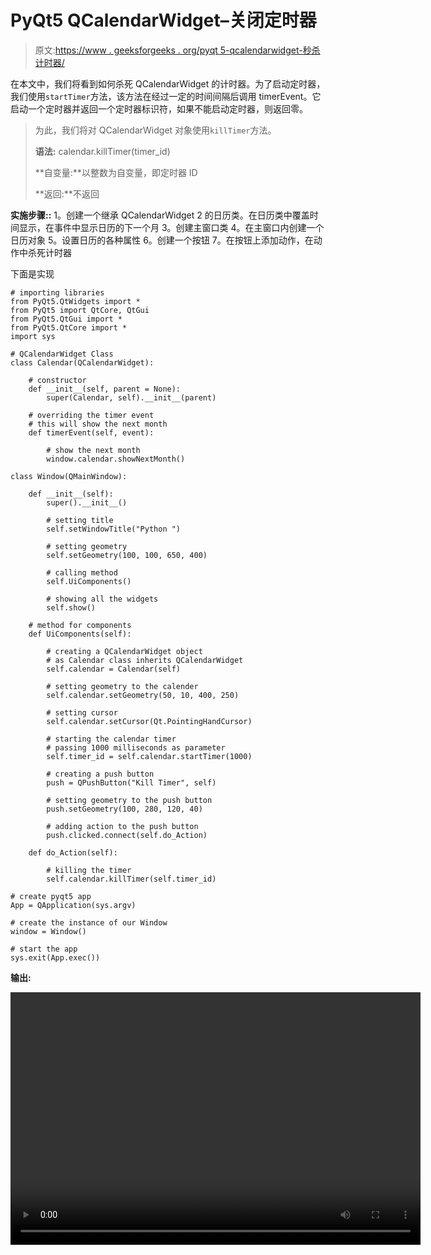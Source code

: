 # PyQt5 QCalendarWidget–关闭定时器

> 原文:[https://www . geeksforgeeks . org/pyqt 5-qcalendarwidget-秒杀计时器/](https://www.geeksforgeeks.org/pyqt5-qcalendarwidget-killing-the-timer/)

在本文中，我们将看到如何杀死 QCalendarWidget 的计时器。为了启动定时器，我们使用`startTimer`方法，该方法在经过一定的时间间隔后调用 timerEvent。它启动一个定时器并返回一个定时器标识符，如果不能启动定时器，则返回零。

> 为此，我们将对 QCalendarWidget 对象使用`killTimer`方法。
> 
> **语法:** calendar.killTimer(timer_id)
> 
> **自变量:**以整数为自变量，即定时器 ID
> 
> **返回:**不返回

**实施步骤::**
1。创建一个继承 QCalendarWidget
2 的日历类。在日历类中覆盖时间显示，在事件中显示日历的下一个月
3。创建主窗口类
4。在主窗口内创建一个日历对象
5。设置日历的各种属性
6。创建一个按钮
7。在按钮上添加动作，在动作中杀死计时器

下面是实现

```
# importing libraries
from PyQt5.QtWidgets import * 
from PyQt5 import QtCore, QtGui
from PyQt5.QtGui import * 
from PyQt5.QtCore import * 
import sys

# QCalendarWidget Class
class Calendar(QCalendarWidget):

    # constructor
    def __init__(self, parent = None):
        super(Calendar, self).__init__(parent)

    # overriding the timer event
    # this will show the next month
    def timerEvent(self, event):

        # show the next month
        window.calendar.showNextMonth()

class Window(QMainWindow):

    def __init__(self):
        super().__init__()

        # setting title
        self.setWindowTitle("Python ")

        # setting geometry
        self.setGeometry(100, 100, 650, 400)

        # calling method
        self.UiComponents()

        # showing all the widgets
        self.show()

    # method for components
    def UiComponents(self):

        # creating a QCalendarWidget object
        # as Calendar class inherits QCalendarWidget
        self.calendar = Calendar(self)

        # setting geometry to the calender
        self.calendar.setGeometry(50, 10, 400, 250)

        # setting cursor
        self.calendar.setCursor(Qt.PointingHandCursor)

        # starting the calendar timer
        # passing 1000 milliseconds as parameter
        self.timer_id = self.calendar.startTimer(1000)

        # creating a push button
        push = QPushButton("Kill Timer", self)

        # setting geometry to the push button
        push.setGeometry(100, 280, 120, 40)

        # adding action to the push button
        push.clicked.connect(self.do_Action)

    def do_Action(self):

        # killing the timer
        self.calendar.killTimer(self.timer_id)

# create pyqt5 app
App = QApplication(sys.argv)

# create the instance of our Window
window = Window()

# start the app
sys.exit(App.exec())
```

**输出:**

<video class="wp-video-shortcode" id="video-430361-1" width="656" height="404" preload="metadata" controls=""><source type="video/mp4" src="https://media.geeksforgeeks.org/wp-content/uploads/20200612022415/Python-2020-06-12-02-23-53.mp4?_=1">[https://media.geeksforgeeks.org/wp-content/uploads/20200612022415/Python-2020-06-12-02-23-53.mp4](https://media.geeksforgeeks.org/wp-content/uploads/20200612022415/Python-2020-06-12-02-23-53.mp4)</video>